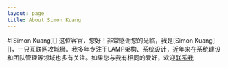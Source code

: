 ```yaml
---
layout: page
title: About Simon Kuang
---
```

#[Simon Kuang][]
这位客官，您好！非常感谢您的光临，我是[Simon Kuang][]，一只互联网攻城狮。我多年专注于LAMP架构、系统设计，近年来在系统建设和团队管理等领域也多有关注。如果您与我有相同的爱好，欢迎[联系我][mailme]

[Simon Kaung]: http://simonkuang.com "Simon Kuang"
[mailme]: mailto:me@simonkuang.com "Mail Me"